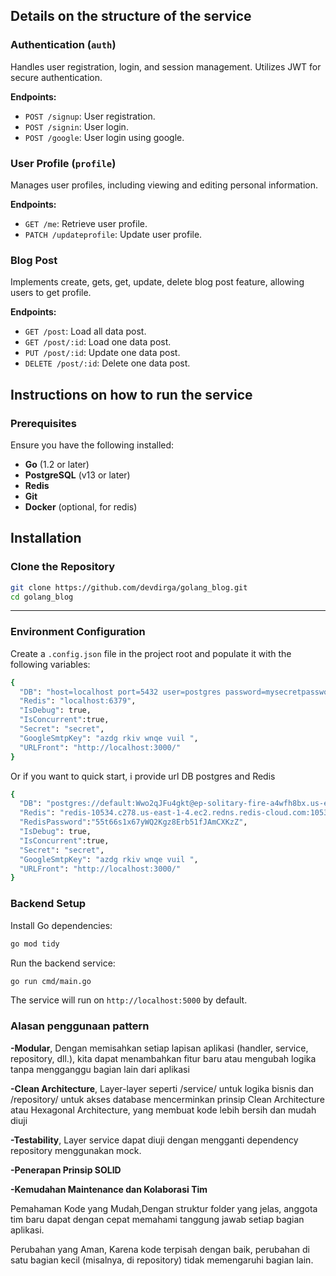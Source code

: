 ## Details on the structure of the service

### Authentication (`auth`)
Handles user registration, login, and session management. Utilizes JWT for secure authentication.

**Endpoints:**
- `POST /signup`: User registration.
- `POST /signin`: User login.
- `POST /google`: User login using google.

### User Profile (`profile`)
Manages user profiles, including viewing and editing personal information.

**Endpoints:**
- `GET /me`: Retrieve user profile.
- `PATCH /updateprofile`: Update user profile.

### Blog Post
Implements create, gets, get, update, delete blog post feature, allowing users to get profile.

**Endpoints:**
- `GET /post`: Load all data post.
- `GET /post/:id`: Load one data post.
- `PUT /post/:id`: Update one data post.
- `DELETE /post/:id`: Delete one data post.


## Instructions on how to run the service

### Prerequisites
Ensure you have the following installed:
- **Go** (1.2 or later)
- **PostgreSQL** (v13 or later)
- **Redis**
- **Git**
- **Docker** (optional, for redis)

## Installation

### Clone the Repository
```bash
git clone https://github.com/devdirga/golang_blog.git
cd golang_blog
```
---

### Environment Configuration
Create a `.config.json` file in the project root and populate it with the following variables:
```bash
{
  "DB": "host=localhost port=5432 user=postgres password=mysecretpassword dbname=tinder sslmode=disable",
  "Redis": "localhost:6379",
  "IsDebug": true,
  "IsConcurrent":true,
  "Secret": "secret",
  "GoogleSmtpKey": "azdg rkiv wnqe vuil ",
  "URLFront": "http://localhost:3000/"
}
```
Or if you want to quick start, i provide url DB postgres and Redis 
```bash
{
  "DB": "postgres://default:Wwo2qJFu4gkt@ep-solitary-fire-a4wfh8bx.us-east-1.aws.neon.tech:5432/verceldb?sslmode=require",
  "Redis": "redis-10534.c278.us-east-1-4.ec2.redns.redis-cloud.com:10534",
  "RedisPassword":"55t66s1x67yWQ2Kgz8Erb51fJAmCXKzZ",
  "IsDebug": true,
  "IsConcurrent":true,
  "Secret": "secret",
  "GoogleSmtpKey": "azdg rkiv wnqe vuil ",
  "URLFront": "http://localhost:3000/"
}
```

### Backend Setup
Install Go dependencies:
```bash
go mod tidy
```

Run the backend service:
```bash
go run cmd/main.go
```
The service will run on `http://localhost:5000` by default.

### Alasan penggunaan pattern

**-Modular**, Dengan memisahkan setiap lapisan aplikasi (handler, service, repository, dll.), kita dapat menambahkan fitur baru atau mengubah logika tanpa mengganggu bagian lain dari aplikasi

**-Clean Architecture**, Layer-layer seperti /service/ untuk logika bisnis dan /repository/ untuk akses database mencerminkan prinsip Clean Architecture atau Hexagonal Architecture, yang membuat kode lebih bersih dan mudah diuji

**-Testability**, Layer service dapat diuji dengan mengganti dependency repository menggunakan mock.

**-Penerapan Prinsip SOLID**

**-Kemudahan Maintenance dan Kolaborasi Tim**

Pemahaman Kode yang Mudah,Dengan struktur folder yang jelas, anggota tim baru dapat dengan cepat memahami tanggung jawab setiap bagian aplikasi.

Perubahan yang Aman, Karena kode terpisah dengan baik, perubahan di satu bagian kecil (misalnya, di repository) tidak memengaruhi bagian lain.
